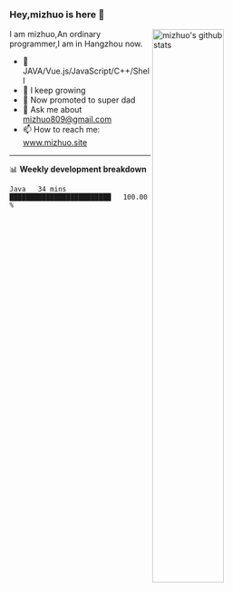 ### Hey,mizhuo is here 👋

<img align="right" alt="mizhuo's github stats" width="50%" src="https://github-readme-stats.vercel.app/api?username=mizhuo&theme=tokyonight&show_icons=true">

I am mizhuo,An ordinary programmer,I am in Hangzhou now.

- 🔭 JAVA/Vue.js/JavaScript/C++/Shell
- 🌱 I keep growing
- 🤔 Now promoted to super dad
- 💬 Ask me about mizhuo809@gmail.com
- 📫 How to reach me: www.mizhuo.site

---
📊 **Weekly development breakdown**

<!--START_SECTION:waka-->

```text
Java   34 mins         █████████████████████████   100.00 %
```

<!--END_SECTION:waka-->
